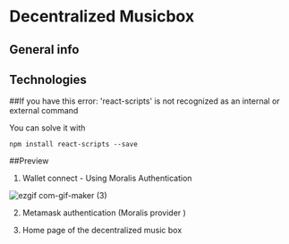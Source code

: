 # Decentralized Musicbox


## General info


## Technologies


##If you have this error:
'react-scripts' is not recognized as an internal or external command

You can solve it with 
```
npm install react-scripts --save
```

##Preview

1) Wallet connect - Using Moralis Authentication 


![ezgif com-gif-maker (3)](https://user-images.githubusercontent.com/101921758/161101626-1eb3e183-7ca3-4526-ab86-8ee720c91aa1.gif)




2) Metamask authentication (Moralis provider ) 



3) Home page of the decentralized music box





